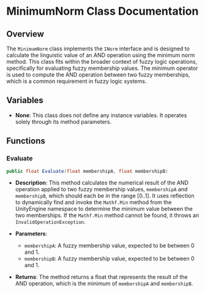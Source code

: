 # MinimumNorm Class Documentation

## Overview
The `MinimumNorm` class implements the `INorm` interface and is designed to calculate the linguistic value of an AND operation using the minimum norm method. This class fits within the broader context of fuzzy logic operations, specifically for evaluating fuzzy membership values. The minimum operator is used to compute the AND operation between two fuzzy memberships, which is a common requirement in fuzzy logic systems.

## Variables
- **None**: This class does not define any instance variables. It operates solely through its method parameters.

## Functions

### Evaluate
```csharp
public float Evaluate(float membershipA, float membershipB)
```
- **Description**: This method calculates the numerical result of the AND operation applied to two fuzzy membership values, `membershipA` and `membershipB`, which should each be in the range [0..1]. It uses reflection to dynamically find and invoke the `Mathf.Min` method from the UnityEngine namespace to determine the minimum value between the two memberships. If the `Mathf.Min` method cannot be found, it throws an `InvalidOperationException`.

- **Parameters**:
  - `membershipA`: A fuzzy membership value, expected to be between 0 and 1.
  - `membershipB`: A fuzzy membership value, expected to be between 0 and 1.

- **Returns**: The method returns a float that represents the result of the AND operation, which is the minimum of `membershipA` and `membershipB`.